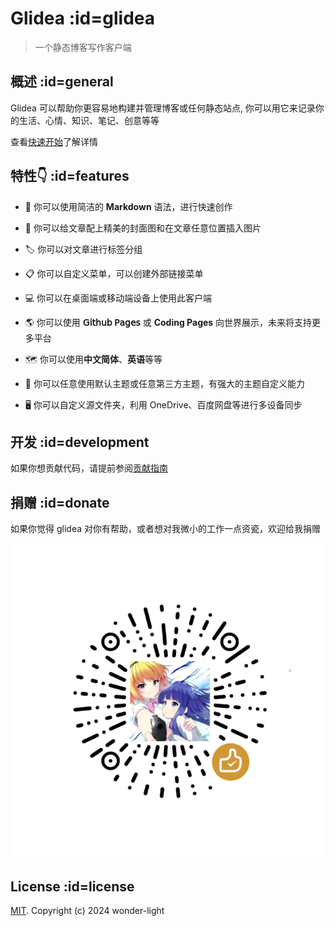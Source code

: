 ﻿
# Glidea :id=glidea

> 一个静态博客写作客户端


## 概述 :id=general

Glidea 可以帮助你更容易地构建并管理博客或任何静态站点, 你可以用它来记录你的生活、心情、知识、笔记、创意等等

查看[快速开始](zh-cn/docs/start/quick.md)了解详情


## 特性👇 :id=features

- 📝  你可以使用简洁的 **Markdown** 语法，进行快速创作

- 🌉  你可以给文章配上精美的封面图和在文章任意位置插入图片

- 🏷️  你可以对文章进行标签分组

- 📋  你可以自定义菜单，可以创建外部链接菜单

- 💻  你可以在桌面端或移动端设备上使用此客户端

- 🌎  你可以使用 **𝖦𝗂𝗍𝗁𝗎𝖻 𝖯𝖺𝗀𝖾𝗌** 或 **Coding Pages** 向世界展示，未来将支持更多平台

<!--
- 💬  你可以进行简单的配置，接入 [Gitalk](https://github.com/gitalk/gitalk) 或 [DisqusJS](https://github.com/SukkaW/DisqusJS) 评论系统
-->

- 🗺️  你可以使用**中文简体**、**英语**等等

- 🌁  你可以任意使用默认主题或任意第三方主题，有强大的主题自定义能力

- 🖥  你可以自定义源文件夹，利用 OneDrive、百度网盘等进行多设备同步


## 开发 :id=development 

如果你想贡献代码，请提前参阅[贡献指南](https://github.com/wonder-light/glidea/wiki/%E8%B4%A1%E7%8C%AE%E6%8C%87%E5%8D%97)


## 捐赠 :id=donate

如果你觉得 glidea 对你有帮助，或者想对我微小的工作一点资瓷，欢迎给我捐赠

![donate](../../assets/images/reward_qrcode.png ':size=280')


## License :id=license

[MIT](https://github.com/wonder-light/glidea/blob/main/LICENSE). Copyright (c) 2024 wonder-light
